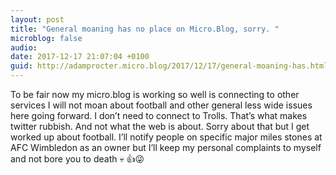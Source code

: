 ```yaml
---
layout: post
title: "General moaning has no place on Micro.Blog, sorry. "
microblog: false
audio: 
date: 2017-12-17 21:07:04 +0100
guid: http://adamprocter.micro.blog/2017/12/17/general-moaning-has.html
---
```

To be fair now my micro.blog is working so well is connecting to other services I will not moan about football and other general less wide issues here going forward. I don’t need to connect to Trolls. That’s what makes twitter rubbish. And not what the web is about. Sorry about that but I get worked up about football. I’ll notify people on specific major miles stones at AFC Wimbledon as an owner but I’ll keep my personal complaints to myself and not bore you to death 💀 👍😜
